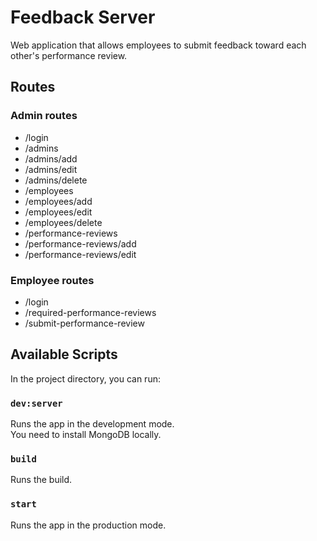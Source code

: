 # Feedback Server

Web application that allows employees to submit feedback toward each other's performance review.

## Routes

### Admin routes

 - /login
 - /admins
 - /admins/add
 - /admins/edit
 - /admins/delete
 - /employees
 - /employees/add
 - /employees/edit
 - /employees/delete
 - /performance-reviews
 - /performance-reviews/add
 - /performance-reviews/edit

### Employee routes

 - /login
 - /required-performance-reviews
 - /submit-performance-review


## Available Scripts

In the project directory, you can run:

### `dev:server`

Runs the app in the development mode.<br>
You need to install MongoDB locally.

### `build`

Runs the build.

### `start`

Runs the app in the production mode.